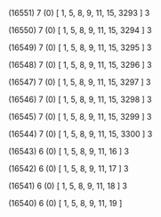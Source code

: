 (16551) 7 (0) [ 1, 5, 8, 9, 11, 15, 3293 ] 3 


(16550) 7 (0) [ 1, 5, 8, 9, 11, 15, 3294 ] 3 


(16549) 7 (0) [ 1, 5, 8, 9, 11, 15, 3295 ] 3 


(16548) 7 (0) [ 1, 5, 8, 9, 11, 15, 3296 ] 3 


(16547) 7 (0) [ 1, 5, 8, 9, 11, 15, 3297 ] 3 


(16546) 7 (0) [ 1, 5, 8, 9, 11, 15, 3298 ] 3 


(16545) 7 (0) [ 1, 5, 8, 9, 11, 15, 3299 ] 3 


(16544) 7 (0) [ 1, 5, 8, 9, 11, 15, 3300 ] 3 


(16543) 6 (0) [ 1, 5, 8, 9, 11, 16 ] 3 


(16542) 6 (0) [ 1, 5, 8, 9, 11, 17 ] 3 


(16541) 6 (0) [ 1, 5, 8, 9, 11, 18 ] 3 


(16540) 6 (0) [ 1, 5, 8, 9, 11, 19 ]  

